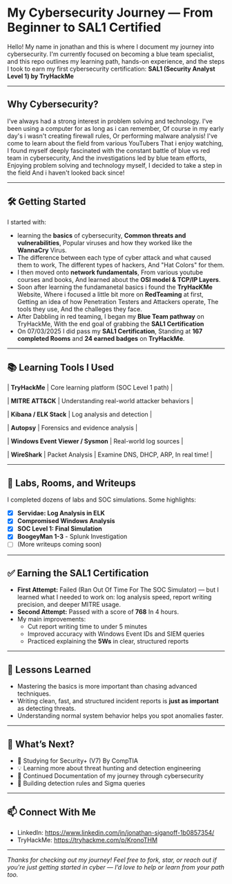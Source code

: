 # My Cybersecurity Journey — From Beginner to SAL1 Certified

Hello! My name in jonathan and this is where I document my journey into cybersecurity. I'm currently focused on becoming a blue team specialist,
and this repo outlines my learning path, hands-on experience, and the steps I took to earn my first cybersecurity certification: **SAL1 (Security Analyst Level 1) by TryHackMe**

---

## Why Cybersecurity?

I’ve always had a strong interest in problem solving and technology. I've been using a computer for as long as i can remember, Of course in my early day's i wasn't creating firewall rules, Or performing malware analysis! I've come to learn about the field from various
YouTubers That i enjoy watching, I found myself deeply fascinated with the constant battle of blue vs red team in cybersecurity, And the investigations led by blue team efforts, Enjoying problem solving and technology myself, I decided to take a step in the field
And i haven't looked back since!

---

## 🛠️ Getting Started

I started with:
- learning the **basics** of cybersecurity, **Common threats and vulnerabilities**, Popular viruses and how they worked like the **WannaCry** Virus.
- The difference between each type of cyber attack and what caused them to work, The different types of hackers, And "Hat Colors" for them.
- I then moved onto **network fundamentals**, From various youtube courses and books, And learned about the **OSI model & TCP/IP Layers**.
- Soon after learning the fundamanetal basics i found the **TryHacKMe** Website, Where i focused a little bit more on **RedTeaming** at first, Getting an idea
of how Penetration Testers and Attackers operate, The tools they use, And the challeges they face.
- After Dabbling in red teaming, I began my **Blue Team pathway** on TryHackMe, With the end goal of grabbing the **SAL1 Certification**
- On 07/03/2025 I did pass my **SAL1 Certification**, Standing at **167 completed Rooms** and **24 earned badges** on **TryHackMe**.

---

## 📚 Learning Tools I Used

| **TryHackMe** | Core learning platform (SOC Level 1 path) |

| **MITRE ATT&CK** | Understanding real-world attacker behaviors |

| **Kibana / ELK Stack** | Log analysis and detection |

| **Autopsy** | Forensics and evidence analysis |

| **Windows Event Viewer / Sysmon** | Real-world log sources |

| **WireShark** | Packet Analysis | Examine DNS, DHCP, ARP, In real time! |

---

## 🧪 Labs, Rooms, and Writeups

I completed dozens of labs and SOC simulations. Some highlights:
- [x] **Servidae: Log Analysis in ELK**
- [x] **Compromised Windows Analysis**
- [x] **SOC Level 1: Final Simulation**
- [x] **BoogeyMan 1-3** - Splunk Investigation
- [ ] (More writeups coming soon)

---

## ✅ Earning the SAL1 Certification

- **First Attempt:** Failed (Ran Out Of Time For The SOC Simulator) — but I learned what I needed to work on: log analysis speed, report writing precision, and deeper MITRE usage.
- **Second Attempt:** Passed with a score of **768** In 4 hours.
- My main improvements:
  - Cut report writing time to under 5 minutes
  - Improved accuracy with Windows Event IDs and SIEM queries
  - Practiced explaining the **5Ws** in clear, structured reports

---

## 🧠 Lessons Learned

- Mastering the basics is more important than chasing advanced techniques.
- Writing clean, fast, and structured incident reports is **just as important** as detecting threats.
- Understanding normal system behavior helps you spot anomalies faster.

---

## 🎯 What’s Next?

- 🔐 Studying for Security+ (V7) By CompTIA
- 💡 Learning more about threat hunting and detection engineering
- 📘 Continued Documentation of my journey through cybersecurity
- 🔎 Building detection rules and Sigma queries

---

## 📫 Connect With Me

- LinkedIn: https://www.linkedin.com/in/jonathan-siganoff-1b0857354/
- TryHackMe: https://tryhackme.com/p/KronoTHM

---

*Thanks for checking out my journey! Feel free to fork, star, or reach out if you're just getting started in cyber — I’d love to help or learn from your path too.*
